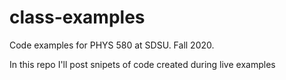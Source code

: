 # class-examples
Code examples for PHYS 580 at SDSU. Fall 2020.

In this repo I'll post snipets of code created during live examples
